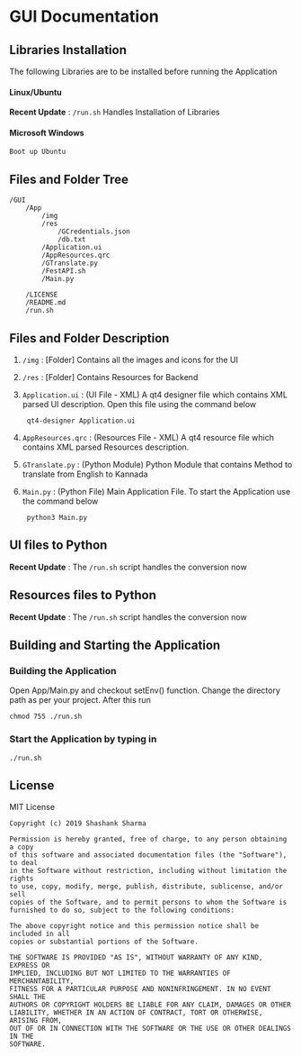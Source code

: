 # GUI Documentation

##  Libraries Installation
The following Libraries are to be installed before running the Application

#### Linux/Ubuntu
**Recent Update** : `/run.sh` Handles Installation of Libraries

#### Microsoft Windows
	Boot up Ubuntu

## Files and Folder Tree

	/GUI
		/App
			/img
			/res
				/GCredentials.json
				/db.txt
			/Application.ui
			/AppResources.qrc
			/GTranslate.py
			/FestAPI.sh
			/Main.py
			
		/LICENSE
		/README.md
		/run.sh

## Files and Folder Description

1. `/img` :  [Folder]
		Contains all the images and icons for the UI

2. `/res` : [Folder]
		Contains Resources for Backend

3. `Application.ui` : (UI File - XML)
		A qt4 designer file which contains XML parsed UI description. Open this file using the command below
		
		qt4-designer Application.ui

4. `AppResources.qrc` : (Resources File - XML)
		A qt4 resource file which contains XML parsed Resources description.

5. `GTranslate.py` : (Python Module)
		Python Module that contains Method to translate from English to Kannada

6. `Main.py` : (Python File)
		Main Application File. To start the Application use the command below
		
		python3 Main.py


## UI files to Python 

**Recent Update** : The `/run.sh` script handles the conversion now
		
## Resources files to Python

**Recent Update** : The `/run.sh` script handles the conversion now

## Building and Starting the Application

### Building the Application 

Open App/Main.py and checkout setEnv() function. Change the directory path as per your project. After this run

	chmod 755 ./run.sh

### Start the Application by typing in

	./run.sh

## License
MIT License

	Copyright (c) 2019 Shashank Sharma

	Permission is hereby granted, free of charge, to any person obtaining a copy
	of this software and associated documentation files (the "Software"), to deal
	in the Software without restriction, including without limitation the rights
	to use, copy, modify, merge, publish, distribute, sublicense, and/or sell
	copies of the Software, and to permit persons to whom the Software is
	furnished to do so, subject to the following conditions:

	The above copyright notice and this permission notice shall be included in all
	copies or substantial portions of the Software.

	THE SOFTWARE IS PROVIDED "AS IS", WITHOUT WARRANTY OF ANY KIND, EXPRESS OR
	IMPLIED, INCLUDING BUT NOT LIMITED TO THE WARRANTIES OF MERCHANTABILITY,
	FITNESS FOR A PARTICULAR PURPOSE AND NONINFRINGEMENT. IN NO EVENT SHALL THE
	AUTHORS OR COPYRIGHT HOLDERS BE LIABLE FOR ANY CLAIM, DAMAGES OR OTHER
	LIABILITY, WHETHER IN AN ACTION OF CONTRACT, TORT OR OTHERWISE, ARISING FROM,
	OUT OF OR IN CONNECTION WITH THE SOFTWARE OR THE USE OR OTHER DEALINGS IN THE
	SOFTWARE.

